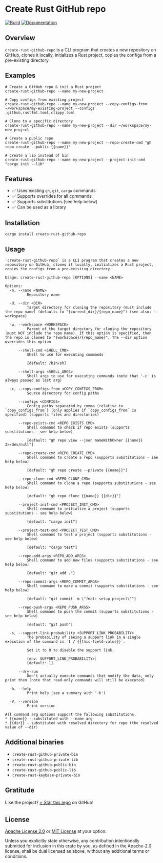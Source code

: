 <!-- DO NOT EDIT -->
<!-- This file is automatically generated by README.ts. -->
<!-- Edit README.ts if you want to make changes. -->

# Create Rust GitHub repo

[![Build](https://github.com/DenisGorbachev/create-rust-github-repo/actions/workflows/ci.yml/badge.svg)](https://github.com/DenisGorbachev/create-rust-github-repo)
[![Documentation](https://docs.rs/create-rust-github-repo/badge.svg)](https://docs.rs/create-rust-github-repo)

## Overview

`create-rust-github-repo` is a CLI program that creates a new repository on GitHub, clones it locally, initializes a Rust project, copies the configs from a pre-existing directory.

## Examples

```shell
# Create a GitHub repo & init a Rust project
create-rust-github-repo --name my-new-project

# Copy configs from existing project
create-rust-github-repo --name my-new-project --copy-configs-from ~/workspace/my-existing-project --configs .github,rustfmt.toml,clippy.toml

# Clone to a specific directory
create-rust-github-repo --name my-new-project --dir ~/workspace/my-new-project

# Create a public repo
create-rust-github-repo --name my-new-project --repo-create-cmd "gh repo create --public {{name}}"

# Create a lib instead of bin
create-rust-github-repo --name my-new-project --project-init-cmd "cargo init --lib"
```

## Features

* ✅ Uses existing `gh`, `git`, `cargo` commands
* ✅ Supports overrides for all commands
* ✅ Supports substitutions (see help below)
* ✅ Can be used as a library

## Installation

```shell
cargo install create-rust-github-repo
```

## Usage

```
`create-rust-github-repo` is a CLI program that creates a new repository on GitHub, clones it locally, initializes a Rust project, copies the configs from a pre-existing directory.

Usage: create-rust-github-repo [OPTIONS] --name <NAME>

Options:
  -n, --name <NAME>
          Repository name

  -d, --dir <DIR>
          Target directory for cloning the repository (must include the repo name) (defaults to "{current_dir}/{repo_name}") (see also: --workspace)

  -w, --workspace <WORKSPACE>
          Parent of the target directory for cloning the repository (must NOT include the repo name). If this option is specified, then the repo is cloned to "{workspace}/{repo_name}". The --dir option overrides this option

      --shell-cmd <SHELL_CMD>
          Shell to use for executing commands
          
          [default: /bin/sh]

      --shell-args <SHELL_ARGS>
          Shell args to use for executing commands (note that '-c' is always passed as last arg)

  -c, --copy-configs-from <COPY_CONFIGS_FROM>
          Source directory for config paths

      --configs <CONFIGS>
          Config paths separated by comma (relative to `copy_configs_from`) (only applies if `copy_configs_from` is specified) (supports files and directories)

      --repo-exists-cmd <REPO_EXISTS_CMD>
          Shell command to check if repo exists (supports substitutions - see help below)
          
          [default: "gh repo view --json nameWithOwner {{name}} 2>/dev/null"]

      --repo-create-cmd <REPO_CREATE_CMD>
          Shell command to create a repo (supports substitutions - see help below)
          
          [default: "gh repo create --private {{name}}"]

      --repo-clone-cmd <REPO_CLONE_CMD>
          Shell command to clone a repo (supports substitutions - see help below)
          
          [default: "gh repo clone {{name}} {{dir}}"]

      --project-init-cmd <PROJECT_INIT_CMD>
          Shell command to initialize a project (supports substitutions - see help below)
          
          [default: "cargo init"]

      --project-test-cmd <PROJECT_TEST_CMD>
          Shell command to test a project (supports substitutions - see help below)
          
          [default: "cargo test"]

      --repo-add-args <REPO_ADD_ARGS>
          Shell command to add new files (supports substitutions - see help below)
          
          [default: "git add ."]

      --repo-commit-args <REPO_COMMIT_ARGS>
          Shell command to make a commit (supports substitutions - see help below)
          
          [default: "git commit -m \"feat: setup project\""]

      --repo-push-args <REPO_PUSH_ARGS>
          Shell command to push the commit (supports substitutions - see help below)
          
          [default: "git push"]

  -s, --support-link-probability <SUPPORT_LINK_PROBABILITY>
          The probability of seeing a support link in a single execution of the command is `1 / {{this-field-value}}`.
          
          Set it to 0 to disable the support link.
          
          [env: SUPPORT_LINK_PROBABILITY=]
          [default: 1]

      --dry-run
          Don't actually execute commands that modify the data, only print them (note that read-only commands will still be executed)

  -h, --help
          Print help (see a summary with '-h')

  -V, --version
          Print version

All command arg options support the following substitutions:
* {{name}} - substituted with --name arg
* {{dir}} - substituted with resolved directory for repo (the resolved value of --dir)
```

## Additional binaries

* `create-rust-github-private-bin`
* `create-rust-github-private-lib`
* `create-rust-github-public-bin`
* `create-rust-github-public-lib`
* `create-rust-keybase-private-bin`

## Gratitude

Like the project? [⭐ Star this repo](https://github.com/DenisGorbachev/create-rust-github-repo) on GitHub!

## License

[Apache License 2.0](LICENSE-APACHE) or [MIT License](LICENSE-MIT) at your option.

Unless you explicitly state otherwise, any contribution intentionally submitted for inclusion in this crate by you, as defined in the Apache-2.0 license, shall be dual licensed as above, without any additional terms or conditions.
